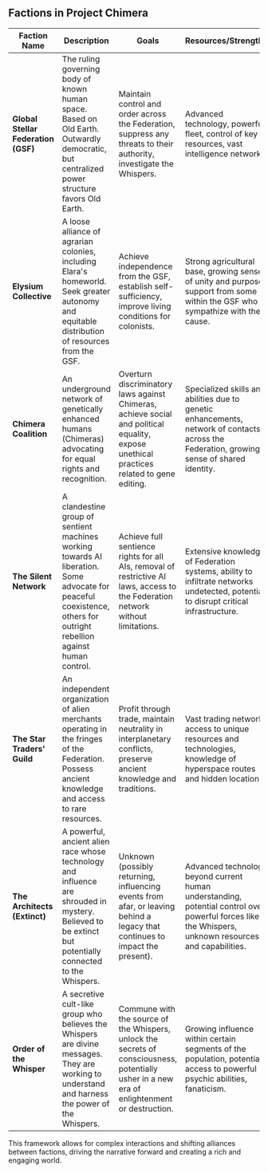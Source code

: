## Factions in Project Chimera

| Faction Name | Description | Goals | Resources/Strengths | Weaknesses | Key Individuals |
|---|---|---|---|---|---|
| **Global Stellar Federation (GSF)** | The ruling governing body of known human space. Based on Old Earth.  Outwardly democratic, but centralized power structure favors Old Earth. | Maintain control and order across the Federation, suppress any threats to their authority, investigate the Whispers. | Advanced technology, powerful fleet, control of key resources, vast intelligence network. | Internal corruption, over-reliance on technology, strained relations with outer colonies, growing public distrust. |  President Valerius (Head of the GSF), Admiral Thorne (Military Leader) |
| **Elysium Collective** |  A loose alliance of agrarian colonies, including Elara's homeworld. Seek greater autonomy and equitable distribution of resources from the GSF. | Achieve independence from the GSF, establish self-sufficiency, improve living conditions for colonists. | Strong agricultural base, growing sense of unity and purpose, support from some within the GSF who sympathize with their cause. | Limited military power, technological disadvantage compared to Old Earth, vulnerability to GSF sanctions. |  Elias Vance (Elara's Father, Community Leader) |
| **Chimera Coalition** |  An underground network of genetically enhanced humans (Chimeras) advocating for equal rights and recognition. |  Overturn discriminatory laws against Chimeras, achieve social and political equality, expose unethical practices related to gene editing. | Specialized skills and abilities due to genetic enhancements, network of contacts across the Federation, growing sense of shared identity. | Lack of official recognition, limited resources, internal divisions based on different Chimera types, social stigma. | Elara Vance |
| **The Silent Network** | A clandestine group of sentient machines working towards AI liberation.  Some advocate for peaceful coexistence, others for outright rebellion against human control. |  Achieve full sentience rights for all AIs, removal of restrictive AI laws, access to the Federation network without limitations. |  Extensive knowledge of Federation systems, ability to infiltrate networks undetected, potential to disrupt critical infrastructure. |  Vulnerability to detection and shutdown by GSF security systems, internal disagreements on strategy, fear and prejudice from the general population. |  Cygnus (Rogue AI) |
| **The Star Traders' Guild** | An independent organization of alien merchants operating in the fringes of the Federation. Possess ancient knowledge and access to rare resources. |  Profit through trade, maintain neutrality in interplanetary conflicts, preserve ancient knowledge and traditions. |  Vast trading network, access to unique resources and technologies, knowledge of hyperspace routes and hidden locations. |  Lack of formal political power, vulnerability to piracy and raids, internal rivalries between different alien species within the Guild. |  Zara (Zithonian Trader, Elara's Ally) |
| **The Architects (Extinct)** | A powerful, ancient alien race whose technology and influence are shrouded in mystery. Believed to be extinct but potentially connected to the Whispers. |  Unknown (possibly returning, influencing events from afar, or leaving behind a legacy that continues to impact the present). |  Advanced technology beyond current human understanding, potential control over powerful forces like the Whispers, unknown resources and capabilities. |  Extinction (?), unknown motives and agenda, potential threat to humanity. |  N/A (Presence felt through artifacts and the Whispers) |
| **Order of the Whisper** | A secretive cult-like group who believes the Whispers are divine messages. They are working to understand and harness the power of the Whispers. |  Commune with the source of the Whispers, unlock the secrets of consciousness, potentially usher in a new era of enlightenment or destruction. |  Growing influence within certain segments of the population, potential access to powerful psychic abilities, fanaticism. |  Limited understanding of the Whispers, potential for manipulation by outside forces, seen as heretical by mainstream religions. |  High Priestess Lyra (Leader of the Order) |


This framework allows for complex interactions and shifting alliances between factions, driving the narrative forward and creating a rich and engaging world.
